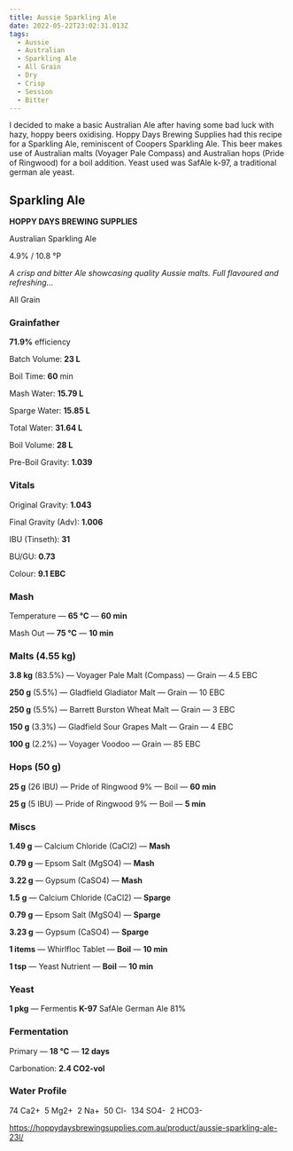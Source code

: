 ```yaml
---
title: Aussie Sparkling Ale
date: 2022-05-22T23:02:31.013Z
tags: 
  - Aussie
  - Australian
  - Sparkling Ale
  - All Grain
  - Dry
  - Crisp
  - Session
  - Bitter
---
```

I decided to make a basic Australian Ale after having some bad luck with hazy, hoppy beers oxidising. Hoppy Days Brewing Supplies had this recipe for a Sparkling Ale, reminiscent of Coopers Sparkling Ale. This beer makes use of Australian malts (Voyager Pale Compass) and Australian hops (Pride of Ringwood) for a boil addition. Yeast used was SafAle k-97, a traditional german ale yeast.



## **Sparkling Ale**

**HOPPY DAYS BREWING SUPPLIES**

Australian Sparkling Ale

4.9% / 10.8 °P

*A crisp and bitter Ale showcasing quality Aussie malts. Full flavoured and refreshing...*

All Grain

### **Grainfather**

**71.9%** efficiency

Batch Volume: **23 L**

Boil Time: **60** min



Mash Water: **15.79 L**

Sparge Water: **15.85 L**

Total Water: **31.64 L**

Boil Volume: **28 L**

Pre-Boil Gravity: **1.039**



### Vitals

Original Gravity: **1.043**

Final Gravity (Adv): **1.006**

IBU (Tinseth): **31**

BU/GU: **0.73**

Colour: **9.1 EBC** 



### Mash

Temperature — **65 °C** — **60 min**

Mash Out — **75 °C** — **10 min**



### Malts **(4.55 kg)**

**3.8 kg** (83.5%) — Voyager Pale Malt (Compass) — Grain — 4.5 EBC

**250 g** (5.5%) — Gladfield Gladiator Malt — Grain — 10 EBC

**250 g** (5.5%) — Barrett Burston Wheat Malt — Grain — 3 EBC

**150 g** (3.3%) — Gladfield Sour Grapes Malt — Grain — 4 EBC

**100 g** (2.2%) — Voyager Voodoo — Grain — 85 EBC



### Hops **(50 g)**

**25 g** (26 IBU) — Pride of Ringwood 9% — Boil — **60 min**

**25 g** (5 IBU) — Pride of Ringwood 9% — Boil — **5 min**



### Miscs

**1.49 g** — Calcium Chloride (CaCl2) — **Mash**

**0.79 g** — Epsom Salt (MgSO4) — **Mash**

**3.22 g** — Gypsum (CaSO4) — **Mash**

**1.5 g** — Calcium Chloride (CaCl2) — **Sparge**

**0.79 g** — Epsom Salt (MgSO4) — **Sparge**

**3.23 g** — Gypsum (CaSO4) — **Sparge**

**1 items** — Whirlfloc Tablet — **Boil** — **10 min**

**1 tsp** — Yeast Nutrient — **Boil** — **10 min**



### Yeast

**1 pkg** — Fermentis **K-97** SafAle German Ale 81%



### Fermentation

Primary — **18 °C** — **12 days**



Carbonation: **2.4 CO2-vol**



### Water Profile

 74 Ca2+
 5 Mg2+
 2 Na+
 50 Cl-
 134 SO4-
 2 HCO3-



https://hoppydaysbrewingsupplies.com.au/product/aussie-sparkling-ale-23l/

<!--EndFragment-->